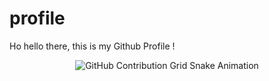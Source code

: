 # profile
Ho hello there, this is my Github Profile !

<div align="center">
    <img src="https://raw.githubusercontent.com/gamerabbit16/gamerabbit16/output/github-contribution-grid-snake.svg" alt="GitHub Contribution Grid Snake Animation"/>
</div>
